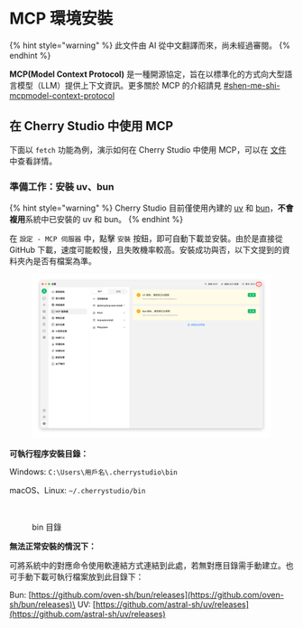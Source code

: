# MCP 環境安裝


{% hint style="warning" %}
此文件由 AI 從中文翻譯而來，尚未經過審閱。
{% endhint %}




**MCP(Model Context Protocol)** 是一種開源協定，旨在以標準化的方式向大型語言模型（LLM）提供上下文資訊。更多關於 MCP 的介紹請見 [#shen-me-shi-mcpmodel-context-protocol](../../question-contact/knowledge.md#shen-me-shi-mcpmodel-context-protocol "mention")

## 在 Cherry Studio 中使用 MCP

下面以 `fetch` 功能為例，演示如何在 Cherry Studio 中使用 MCP，可以在 [文件](https://github.com/modelcontextprotocol/servers/tree/main/src/fetch) 中查看詳情。

### **準備工作：安裝 uv、bun**

{% hint style="warning" %}
Cherry Studio 目前僅使用內建的 [uv](https://github.com/astral-sh/uv) 和 [bun](https://github.com/oven-sh/bun)，**不會複用**系統中已安裝的 uv 和 bun。
{% endhint %}

在 `設定 - MCP 伺服器` 中，點擊 `安裝` 按鈕，即可自動下載並安裝。由於是直接從 GitHub 下載，速度可能較慢，且失敗機率較高。安裝成功與否，以下文提到的資料夾內是否有檔案為準。

<figure><img src="../../.gitbook/assets/image (2) (1) (1) (1) (1).png" alt=""><figcaption></figcaption></figure>

**可執行程序安裝目錄：**

Windows: `C:\Users\用戶名\.cherrystudio\bin`

macOS、Linux: `~/.cherrystudio/bin`

<figure><img src="../../.gitbook/assets/MCP-cherrystudio_bin_資料夾.png" alt=""><figcaption><p>bin 目錄</p></figcaption></figure>

**無法正常安裝的情況下：**

可將系統中的對應命令使用軟連結方式連結到此處，若無對應目錄需手動建立。也可手動下載可執行檔案放到此目錄下：

Bun: [https://github.com/oven-sh/bun/releases](https://github.com/oven-sh/bun/releases)\
UV: [https://github.com/astral-sh/uv/releases](https://github.com/astral-sh/uv/releases)
